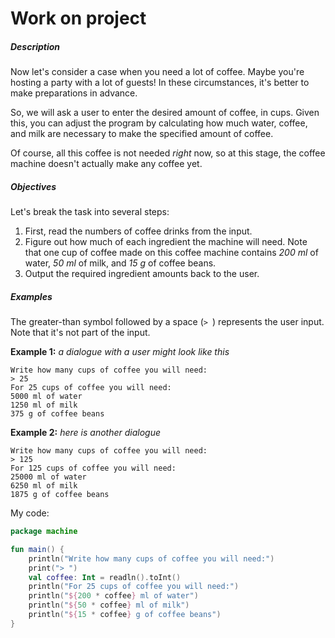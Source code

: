 # Work on project

##### Description

Now let's consider a case when you need a lot of coffee. Maybe you're hosting a party with a lot of guests! In these circumstances, it's better to make preparations in advance.

So, we will ask a user to enter the desired amount of coffee, in cups. Given this, you can adjust the program by calculating how much water, coffee, and milk are necessary to make the specified amount of coffee.

Of course, all this coffee is not needed *right* now, so at this stage, the coffee machine doesn't actually make any coffee yet.

##### Objectives

Let's break the task into several steps:

1. First, read the numbers of coffee drinks from the input.
2. Figure out how much of each ingredient the machine will need. Note that one cup of coffee made on this coffee machine contains *200 ml* of water, *50 ml* of milk, and *15 g* of coffee beans.
3. Output the required ingredient amounts back to the user.

##### Examples

The greater-than symbol followed by a space (`> `) represents the user input. Note that it's not part of the input.

**Example 1:** *a dialogue with a user might look like this*

```no-highlight
Write how many cups of coffee you will need:
> 25
For 25 cups of coffee you will need:
5000 ml of water
1250 ml of milk
375 g of coffee beans
```

**Example 2:** *here is another dialogue*

```no-highlight
Write how many cups of coffee you will need:
> 125
For 125 cups of coffee you will need:
25000 ml of water
6250 ml of milk
1875 g of coffee beans
```



My code:

```kotlin
package machine

fun main() {
    println("Write how many cups of coffee you will need:")
    print("> ")
    val coffee: Int = readln().toInt()
    println("For 25 cups of coffee you will need:")
    println("${200 * coffee} ml of water")
    println("${50 * coffee} ml of milk")
    println("${15 * coffee} g of coffee beans")
}
```


